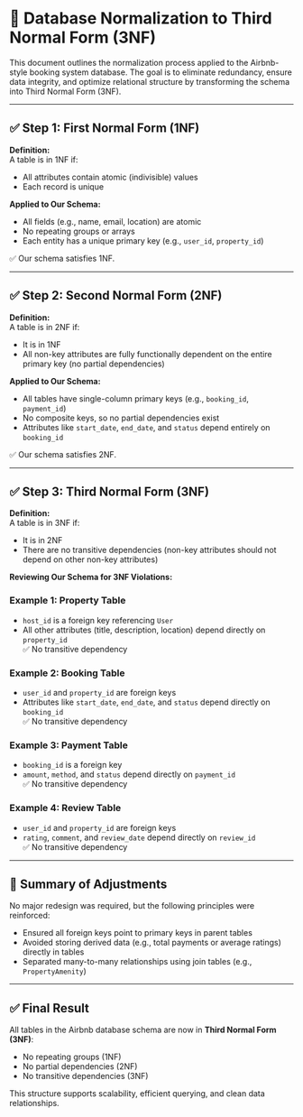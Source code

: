 # 🧠 Database Normalization to Third Normal Form (3NF)

This document outlines the normalization process applied to the Airbnb-style booking system database. The goal is to eliminate redundancy, ensure data integrity, and optimize relational structure by transforming the schema into Third Normal Form (3NF).

---

## ✅ Step 1: First Normal Form (1NF)

**Definition:**  
A table is in 1NF if:
- All attributes contain atomic (indivisible) values
- Each record is unique

**Applied to Our Schema:**  
- All fields (e.g., name, email, location) are atomic  
- No repeating groups or arrays  
- Each entity has a unique primary key (e.g., `user_id`, `property_id`)

✅ Our schema satisfies 1NF.

---

## ✅ Step 2: Second Normal Form (2NF)

**Definition:**  
A table is in 2NF if:
- It is in 1NF
- All non-key attributes are fully functionally dependent on the entire primary key (no partial dependencies)

**Applied to Our Schema:**  
- All tables have single-column primary keys (e.g., `booking_id`, `payment_id`)  
- No composite keys, so no partial dependencies exist  
- Attributes like `start_date`, `end_date`, and `status` depend entirely on `booking_id`

✅ Our schema satisfies 2NF.

---

## ✅ Step 3: Third Normal Form (3NF)

**Definition:**  
A table is in 3NF if:
- It is in 2NF
- There are no transitive dependencies (non-key attributes should not depend on other non-key attributes)

**Reviewing Our Schema for 3NF Violations:**

### Example 1: Property Table  
- `host_id` is a foreign key referencing `User`  
- All other attributes (title, description, location) depend directly on `property_id`  
✅ No transitive dependency

### Example 2: Booking Table  
- `user_id` and `property_id` are foreign keys  
- Attributes like `start_date`, `end_date`, and `status` depend directly on `booking_id`  
✅ No transitive dependency

### Example 3: Payment Table  
- `booking_id` is a foreign key  
- `amount`, `method`, and `status` depend directly on `payment_id`  
✅ No transitive dependency

### Example 4: Review Table  
- `user_id` and `property_id` are foreign keys  
- `rating`, `comment`, and `review_date` depend directly on `review_id`  
✅ No transitive dependency

---

## 🧩 Summary of Adjustments

No major redesign was required, but the following principles were reinforced:
- Ensured all foreign keys point to primary keys in parent tables
- Avoided storing derived data (e.g., total payments or average ratings) directly in tables
- Separated many-to-many relationships using join tables (e.g., `PropertyAmenity`)

---

## ✅ Final Result

All tables in the Airbnb database schema are now in **Third Normal Form (3NF)**:
- No repeating groups (1NF)
- No partial dependencies (2NF)
- No transitive dependencies (3NF)

This structure supports scalability, efficient querying, and clean data relationships.


